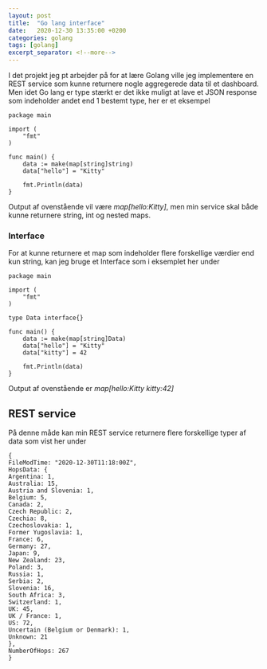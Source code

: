 ```yaml
---
layout: post
title:  "Go lang interface"
date:   2020-12-30 13:35:00 +0200
categories: golang
tags: [golang]
excerpt_separator: <!--more-->
---
```

I det projekt jeg pt arbejder på for at lære Golang ville jeg implementere en REST service som kunne returnere nogle aggregerede data til et dashboard.<!--more-->
Men idet Go lang er type stærkt er det ikke muligt at lave et JSON response som indeholder andet end 1 bestemt type, her er et eksempel
```
package main

import (
	"fmt"
)

func main() {
	data := make(map[string]string)
	data["hello"] = "Kitty"

	fmt.Println(data)
}
```
Output af ovenstående vil være *map[hello:Kitty]*, men min service skal både kunne returnere string, int og nested maps.

### Interface
For at kunne returnere et map som indeholder flere forskellige værdier end kun string, kan jeg bruge et Interface som i eksemplet her under
```
package main

import (
	"fmt"
)

type Data interface{}

func main() {
	data := make(map[string]Data)
	data["hello"] = "Kitty"
	data["kitty"] = 42

	fmt.Println(data)
}
```
Output af ovenstående er *map[hello:Kitty kitty:42]*
## REST service
På denne måde kan min REST service returnere flere forskellige typer af data som vist her under
````
{
FileModTime: "2020-12-30T11:18:00Z",
HopsData: {
Argentina: 1,
Australia: 15,
Austria and Slovenia: 1,
Belgium: 5,
Canada: 2,
Czech Republic: 2,
Czechia: 8,
Czechoslovakia: 1,
Former Yugoslavia: 1,
France: 6,
Germany: 27,
Japan: 9,
New Zealand: 23,
Poland: 3,
Russia: 1,
Serbia: 2,
Slovenia: 16,
South Africa: 3,
Switzerland: 1,
UK: 45,
UK / France: 1,
US: 72,
Uncertain (Belgium or Denmark): 1,
Unknown: 21
},
NumberOfHops: 267
}
